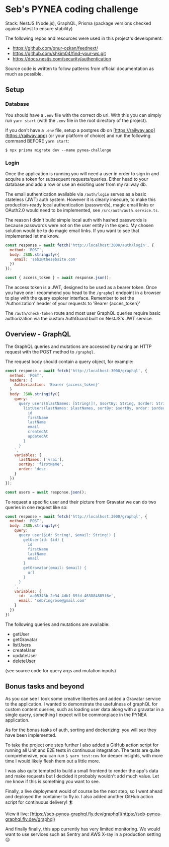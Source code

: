 # Seb's PYNEA coding challenge

Stack: NestJS (Node.js), GraphQL, Prisma
(package versions checked against latest to ensure stability)

The following repos and resources were used in this project's development: 
- https://github.com/onur-ozkan/feednext/
- https://github.com/shkim04/find-your-wc.git
- https://docs.nestjs.com/security/authentication

Source code is written to follow patterns from official documentation as much as possible.

## Setup

### Database

You should have a `.env` file with the correct db url. With this you can simply run `yarn start` (with the `.env` file in the root directory of the project).

If you don't have a `.env` file, setup a postgres db on [https://railway.app](https://railway.app) (or your platform of choice) and run the following command BEFORE `yarn start`:

`$ npx prisma migrate dev --name pynea-challenge`

### Login

Once the application is running you will need a user in order to sign in and acquire a token for subsequent requests/queries. Either head to your database and add a row or use an exisiting user from my railway db.

The email authentication available via `/auth/login` serves as a basic stateless (JWT) auth system. However it is clearly insecure, to make this production-ready local authentication (passwords), magic email links or OAuth2.0 would need to be implemented, see `/src/auth/auth.service.ts`. 

The reason I didn't build simple local auth with hashed passwords is because passwords were not on the user entity in the spec. My chosen solution would be to do magic email links. If you want to see that implemented let me know.

```js
const response = await fetch('http://localhost:3000/auth/login', {
  method: 'POST',
  body: JSON.stringify({
    email: 'seb2@thesebsite.com'
  })
});

const { access_token } = await response.json();
```

The access token is a JWT, designed to be used as a bearer token. Once you have one I recommend you head to the `/graphql` endpoint in a browser to play with the query explorer interface. Remember to set the 'Authorization' header of your requests to 'Bearer {acces_token}'

The `/auth/check-token` route and most user GraphQL queries require basic authorization via the custom AuthGuard built on NestJS's JWT service.

## Overview - GraphQL

The GraphQL queries and mutations are accessed by making an HTTP request with the POST method to `/graphql`.

The request body should contain a query object, for example: 

```js
const response = await fetch('http://localhost:3000/graphql', {
  method: 'POST',
  headers: {
    Authorization: 'Bearer {access_token}'
  }
  body: JSON.stringify({
    query: `
      query users($lastNames: [String!]!, $sortBy: String, $order: String) {
        listUsers(lastNames: $lastNames, sortBy: $sortBy, order: $order) {
          id
          firstName
          lastName
          email
          createdAt
          updatedAt
        }
      }
    `,
    variables: {
      lastNames: ['vrai'],
      sortBy: 'firstName',
      order: 'desc'
    }
  })
});

const users = await response.json();
```

To request a specific user and their picture from Gravatar we can do two queries in one request like so:

```js
const response = await fetch('http://localhost:3000/graphql', {
  method: 'POST',
  body: JSON.stringify({
    query: `
      query user($id: String!, $email: String!) {
        getUser(id: $id) {
          id
          firstName
          lastName
          email
        }
        getGravatar(email: $email) {
          url
        }
      }
    `,
    variables: {
      id: 'aa05343b-2e34-4db1-89fd-463884805f6e',
      email: 'sebringrose@gmail.com'
    }
  })
})
```

The following queries and mutations are available:
- getUser
- getGravatar
- listUsers
- createUser
- updateUser
- deleteUser

(see source code for query args and mutation inputs)

## Bonus tasks and beyond

As you can see I took some creative liberties and added a Gravatar service to the application. I wanted to demonstrate the usefulness of graphQL for custom content queries, such as loading user data along with a gravatar in a single query, something I expect will be commonplace in the PYNEA application.

As for the bonus tasks of auth, sorting and dockerizing: you will see they have been implemented.

To take the project one step further I also added a GitHub action script for running all Unit and E2E tests in continuous integration. The tests are quite comprehensive, you can run `$ yarn test:cov` for deeper insights, with more time I would likely flesh them out a little more.

I was also quite tempted to build a small frontend to render the app's data and make requests but I decided it probably wouldn't add much value. Let me know if this is something you want to see.

Finally, a live deployment would of course be the next step, so I went ahead and deployed the container to fly.io. I also added another GitHub action script for continuous delivery! 🏄

View it live: [https://seb-pynea-graphql.fly.dev/graphql](https://seb-pynea-graphql.fly.dev/graphql)

And finally finally, this app currently has very limited monitoring. We would want to use services such as Sentry and AWS X-ray in a production setting 😌